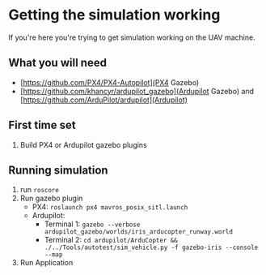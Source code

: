 # Getting the simulation working

If you're here you're trying to get simulation working on the UAV machine. 

## What you will need
* [https://github.com/PX4/PX4-Autopilot](PX4 Gazebo)
* [https://github.com/khancyr/ardupilot_gazebo](Ardupilot Gazebo) and [https://github.com/ArduPilot/ardupilot](Ardupilot)

## First time set
1. Build PX4 or Ardupilot gazebo plugins

## Running simulation
1. run `roscore`
2. Run gazebo plugin
   * PX4: `roslaunch px4 mavros_posix_sitl.launch`
   * Ardupilot:
     * Terminal 1: `gazebo --verbose ardupilot_gazebo/worlds/iris_arducopter_runway.world`
     * Terminal 2: `cd ardupilot/ArduCopter && ./../Tools/autotest/sim_vehicle.py -f gazebo-iris --console --map`
3. Run Application
